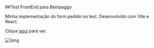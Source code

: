 ##Test FrontEnd para Bempaggo  

Minha implementação do form pedido no test. Desenvolvido com Vite e React.

Clique [aqui](https://bempaggotest.netlify.app/) para ver.

![(img](https://i.postimg.cc/VvTRc2vz/downlocdad-10.png)